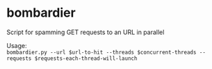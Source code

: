 # bombardier
Script for spamming GET requests to an URL in parallel

Usage:  
`bombardier.py --url $url-to-hit --threads $concurrent-threads --requests $requests-each-thread-will-launch`

